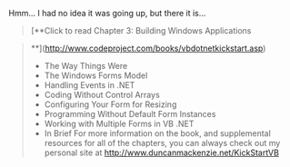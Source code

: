 Hmm... I had no idea it was going up, but there it is...

> [**Click to read Chapter 3: Building Windows Applications

>**](http://www.codeproject.com/books/vbdotnetkickstart.asp)
>
>   * The Way Things Were
>   * The Windows Forms Model
>   * Handling Events in .NET
>   * Coding Without Control Arrays
>   * Configuring Your Form for Resizing
>   * Programming Without Default Form Instances
>   * Working with Multiple Forms in VB .NET
>   * In Brief
For more information on the book, and supplemental resources for all of the chapters, you can always check out my personal site at <http://www.duncanmackenzie.net/KickStartVB>